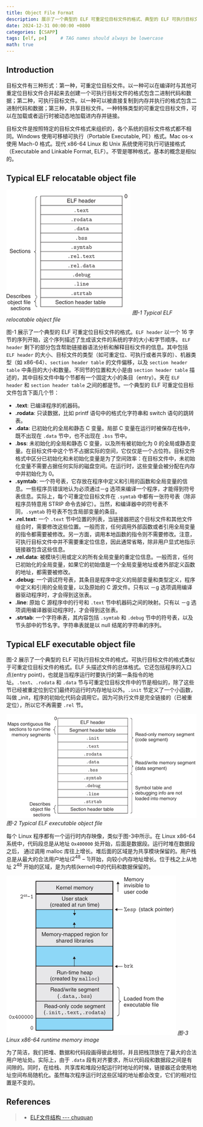 ```yaml
---
title: Object File Format
description: 展示了一个典型的 ELF 可重定位目标文件的格式、典型的 ELF 可执行目标文件的格式、Linux 程序运行时内存映像。
date: 2024-12-31 00:00:00 +0800
categories: [CSAPP]
tags: [elf, pe]     # TAG names should always be lowercase
math: true
---
```


## Introduction

目标文件有三种形式：第一种，可重定位目标文件。以一种可以在编译时与其他可重定位目标文件合并起来去创建一个可执行目标文件的格式包含二进制代码和数据；第二种，可执行目标文件。以一种可以被直接复制到内存并执行的格式包含二进制代码和数据；第三种，共享目标文件。一种特殊类型的可重定位目标文件，可以在加载或者运行时被动态地加载进内存并链接。

目标文件是按照特定的目标文件格式来组织的，各个系统的目标文件格式都不相同。Windows 使用可移植可执行（Portable Executable, PE）格式。Mac os-x 使用 Mach-0 格式。现代 x86-64 Linux 和 Unix 系统使用可执行可链接格式（Executable and Linkable Format, ELF）。不管是哪种格式，基本的概念是相似的。

## Typical ELF relocatable object file

![Typical ELF relocatable object file](/assets/img/post/CSAPP-ObjectFileFormat-ELFRelocatableObjectFile.png)
_图-1 Typical ELF relocatable object file_

图-1 展示了一个典型的 ELF 可重定位目标文件的格式。`ELF header` 以一个 16 字节的序列开始，这个序列描述了生成该文件的系统的字的大小和字节顺序。 `ELF header` 剩下的部分包含帮助链接器语法分析和解释目标文件的信息。其中包括 `ELF header` 的大小、目标文件的类型（如可重定位、可执行或者共享的）、机器类型（如 x86-64）、`section header table` 的文件偏移，以及 `section header table` 中条目的大小和数量。不同节的位置和大小是由 `section header table` 描述的，其中目标文件中每个节都有一个固定大小的条目（entry）。夹在 `ELF header` 和 `section header table` 之间的都是节。一个典型的 ELF 可重定位目标文件包含下面几个节：

* **.text**: 已编译程序的机器码。
* **.rodata**: 只读数据，比如 printf 语句中的格式化字符串和 switch 语句的跳转表。
* **.data**: 已初始化的全局和静态 C 变量。局部 C 变量在运行时被保存在栈中，既不出现在 `.data` 节中，也不出现在 `.bss` 节中。
* **.bss**: 未初始化的全局和静态 C 变量，以及所有被初始化为 0 的全局或静态变量。在目标文件中这个节不占据实际的空间，它仅仅是一个占位符。目标文件格式中区分已初始化和未初始化变量是为了空间效率：在目标文件中，未初始化变量不需要占据任何实际的磁盘空间。在运行时，这些变量会被分配在内存中并初始化为 0。
* **.symtab**: 一个符号表，它存放在程序中定义和引用的函数和全局变量的信息。一些程序员错误地认为必须通过－g 选项来编译一个程序，才能得到符号表信息。实际上，每个可重定位目标文件在 `.symtab` 中都有一张符号表（除非程序员特意用 STRIP 命令去掉它）。当然，和编译器中的符号表不同，`.symtab` 符号表不包含局部变量的条目。
* **.rel.text**: 一个 `.text` 节中位置的列表，当链接器把这个目标文件和其他文件组合时，需要修改这些位置。一般而言，任何调用外部函数或者引用全局变量的指令都需要被修改。另一方面，调用本地函数的指令则不需要修改。注意，可执行目标文件中并不需要重定位信息，因此通常省略，除非用户显式地指示链接器包含这些信息。
* **.rel.data**: 被模块引用或定义的所有全局变量的重定位信息。一般而言，任何已初始化的全局变量，如果它的初始值是一个全局变量地址或者外部定义函数的地址，都需要被修改。
* **.debug**: 一个调试符号表，其条目是程序中定义的局部变量和类型定义，程序中定义和引用的全局变量，以及原始的 C 源文件。只有以 －g 选项调用编译器驱动程序时，才会得到这张表。
* **.line**: 原始 C 源程序中的行号和 `.text` 节中机器码之间的映射。只有以 －g 选项调用编译器驱动程序时，才会得到这张表。
* **.strtab**: 一个字符串表，其内容包括 `.symtab` 和 `.debug` 节中的符号表，以及节头部中的节名字。字符串表就是以 null 结尾的字符串的序列。

## Typical ELF executable object file

图-2 展示了一个典型的 ELF 可执行目标文件的格式。可执行目标文件的格式类似于可重定位目标文件的格式。ELF 头描述文件的总体格式。它还包括程序的入口点(entry point)，也就是当程序运行时要执行的第一条指令的地址。`.text`、`.rodata` 和 `.data` 节与可重定位目标文件中的节是相似的，除了这些节已经被重定位到它们最终的运行时内存地址以外。`.init` 节定义了一个小函数，叫做 _init，程序的初始化代码会调用它。因为可执行文件是完全链接的（已被重定位），所以它不再需要 `.rel` 节。

![Typical ELF executable object file](/assets/img/post/CSAPP-ObjectFileFormat-ELFExecutableObjectFile.png)
_图-2 Typical ELF executable object file_

每个 Linux 程序都有一个运行时内存映像，类似于图-3中所示。在 Linux x86-64 系统中，代码段总是从地址 `Ox400000` 处开始，后面是数据段。运行时堆在数据段之后， 通过调用 malloc 库往上增长。堆后面的区域是为共享模块保留的。用户栈总是从最大的合法用户地址($2^{48}-1$)开始，向较小内存地址增长。位于栈之上从地址 $2^{48}$ 开始的区域，是为内核(kernel)中的代码和数据保留的。

![Linux x86-64 runtime memory image](/assets/img/post/CSAPP-ObjectFileFormat-RuntimeMemoryImage.png)
_图-3 Linux x86-64 runtime memory image_

为了简洁，我们把堆、数据和代码段画得彼此相邻，并且把栈顶放在了最大的合法用户地址处。实际上，由于 `.data` 段有对齐要求，所以代码段和数据段之间是有间隙的。同时，在给栈、共享库和堆段分配运行时地址的时候，链接器还会使用地址空间布局随机化。虽然每次程序运行时这些区域的地址都会改变，它们的相对位置是不变的。

## References
>
> * [ELF文件结构 --- chuquan](https://chuquan.me/2018/05/21/elf-introduce/)